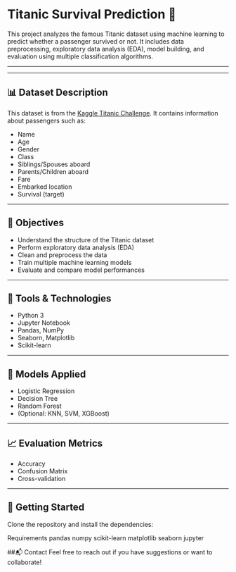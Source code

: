 # Titanic Survival Prediction 🚢

This project analyzes the famous Titanic dataset using machine learning to predict whether a passenger survived or not. It includes data preprocessing, exploratory data analysis (EDA), model building, and evaluation using multiple classification algorithms.

---

---

## 📊 Dataset Description

This dataset is from the [Kaggle Titanic Challenge](https://www.kaggle.com/competitions/titanic). It contains information about passengers such as:

- Name
- Age
- Gender
- Class
- Siblings/Spouses aboard
- Parents/Children aboard
- Fare
- Embarked location
- Survival (target)

---

## 📌 Objectives

- Understand the structure of the Titanic dataset
- Perform exploratory data analysis (EDA)
- Clean and preprocess the data
- Train multiple machine learning models
- Evaluate and compare model performances

---

## 🧰 Tools & Technologies

- Python 3
- Jupyter Notebook
- Pandas, NumPy
- Seaborn, Matplotlib
- Scikit-learn

---

## 🧠 Models Applied

- Logistic Regression
- Decision Tree
- Random Forest
- (Optional: KNN, SVM, XGBoost)

---

## 📈 Evaluation Metrics

- Accuracy
- Confusion Matrix
- Cross-validation

---

## 🚀 Getting Started

Clone the repository and install the dependencies:


Requirements
pandas
numpy
scikit-learn
matplotlib
seaborn
jupyter

##📬 Contact
Feel free to reach out if you have suggestions or want to collaborate!





